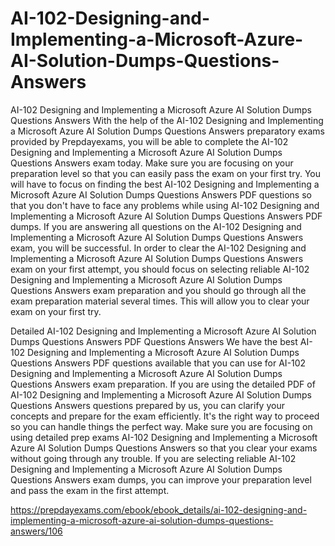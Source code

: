# AI-102-Designing-and-Implementing-a-Microsoft-Azure-AI-Solution-Dumps-Questions-Answers

AI-102 Designing and Implementing a Microsoft Azure AI Solution Dumps Questions Answers
With the help of the AI-102 Designing and Implementing a Microsoft Azure AI Solution Dumps Questions Answers preparatory exams provided by Prepdayexams, you will be able to complete the AI-102 Designing and Implementing a Microsoft Azure AI Solution Dumps Questions Answers exam today. Make sure you are focusing on your preparation level so that you can easily pass the exam on your first try. You will have to focus on finding the best AI-102 Designing and Implementing a Microsoft Azure AI Solution Dumps Questions Answers PDF questions so that you don't have to face any problems while using AI-102 Designing and Implementing a Microsoft Azure AI Solution Dumps Questions Answers PDF dumps. If you are answering all questions on the AI-102 Designing and Implementing a Microsoft Azure AI Solution Dumps Questions Answers exam, you will be successful. In order to clear the AI-102 Designing and Implementing a Microsoft Azure AI Solution Dumps Questions Answers exam on your first attempt, you should focus on selecting reliable AI-102 Designing and Implementing a Microsoft Azure AI Solution Dumps Questions Answers exam preparation and you should go through all the exam preparation material several times. This will allow you to clear your exam on your first try.

Detailed AI-102 Designing and Implementing a Microsoft Azure AI Solution Dumps Questions Answers PDF Questions Answers
We have the best AI-102 Designing and Implementing a Microsoft Azure AI Solution Dumps Questions Answers PDF questions available that you can use for AI-102 Designing and Implementing a Microsoft Azure AI Solution Dumps Questions Answers exam preparation. If you are using the detailed PDF of AI-102 Designing and Implementing a Microsoft Azure AI Solution Dumps Questions Answers questions prepared by us, you can clarify your concepts and prepare for the exam efficiently. It's the right way to proceed so you can handle things the perfect way. Make sure you are focusing on using detailed prep exams AI-102 Designing and Implementing a Microsoft Azure AI Solution Dumps Questions Answers so that you clear your exams without going through any trouble. If you are selecting reliable AI-102 Designing and Implementing a Microsoft Azure AI Solution Dumps Questions Answers exam dumps, you can improve your preparation level and pass the exam in the first attempt.

https://prepdayexams.com/ebook/ebook_details/ai-102-designing-and-implementing-a-microsoft-azure-ai-solution-dumps-questions-answers/106

